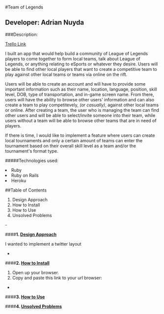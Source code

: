 #Team of Legends

## Developer: Adrian Nuyda

###Description:

[Trello Link](https://trello.com/b/92O0Rgos/project-2-team-of-legends)

I built an app that would help build a community of League of Legends players to come together to form local teams, talk about League of Legends, or anything relating to eSports or whatever they desire. Users will be able to find other local players that want to create a competitive team to play against other local teams or teams via online on the rift. 

Users will be able to create an account and will have to provide some important information such as their name, location, language, position, skill level, DOB, type of transportation, and in-game screen name. From there, users will have the ability to browse other users' information and can also create a team to play competitevely, <i>(or casually)</i>, against other local teams or online. After creating a team, the user who is managing the team can find other users and will be able to select/invite someone into their team, while users without a team will be able to browse other teams that are in need of players.

If there is time, I would like to implement a feature where users can create local tournaments and only a certain amount of teams can enter the tournament based on their overall skill level as a team and/or the tournament's format type. 

#####Technologies used:
<li> Ruby
<li> Ruby on Rails
<li> Heroku

##Table of Contents
<ol>
	<li> Design Approach
	<li> How to Install
	<li> How to Use
	<li> Unsolved Problems
</ol>
-

####<b>1. <u>Design Approach</u></b>

I wanted to implement a twitter layout 

-
####<b>2. <u>How to Install</u></b>

1. Open up your browser.
2. Copy and paste this link to your url browser:

-
####<b>3. <u>How to Use</u></b>

####<b>4. <u>Unsolved Problems</u></b>
